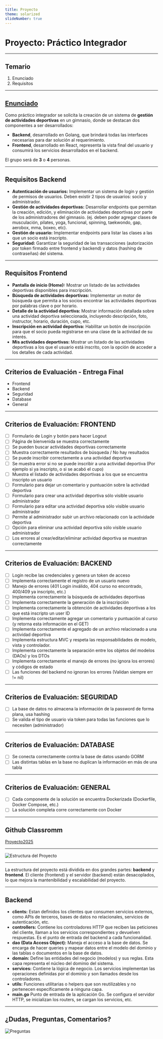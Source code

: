 ```yaml
---
title: Proyecto
theme: solarized
slideNumber: true
---
```


# Proyecto: Práctico Integrador

---

## Temario

1. Enunciado
2. Requisitos

---

## [Enunciado](https://docs.google.com/document/d/1kshladtOu1VUWsoAw-S_mw03kIyq28Tyv56mvzKLQos/edit?tab=t.0#heading=h.pdp9wsykfu56)

Como práctico integrador se solicita la creación de un sistema de **gestión de actividades deportivas** en un gimnasio, donde se destacan dos componentes a ser desarrollados:
* **Backend**, desarrollado en Golang, que brindará todas las interfaces necesarias para dar solución al requerimiento.
* **Frontend**, desarrollado en React, representa la vista final del usuario y consumirá los servicios desarrollados en el backend.

El grupo será de **3** o **4** personas.

---

## Requisitos Backend

<!-- .slide: style="font-size: 0.90em" -->

- **Autenticación de usuarios:** Implementar un sistema de login y gestión de permisos de usuarios. Deben existir 2 tipos de usuarios: socio y administrador.
- **Gestión de actividades deportivas:** Desarrollar endpoints que permitan la creación, edición, y eliminación de actividades deportivas por parte de los administradores del gimnasio. (ej. deben poder agregar clases de musculación, pilates, yoga, funcional, spinning, taekwondo, gap, aerobox, mma, boxeo, etc).
- **Gestión de usuario:** Implementar endpoints para listar las clases a las que un socio está inscripto.
- **Seguridad:** Garantizar la seguridad de las transacciones (autorización por token firmado entre frontend y backend) y datos (hashing de contraseñas) del sistema.

---

## Requisitos Frontend

<!-- .slide: style="font-size: 0.80em" -->

- **Pantalla de inicio (Home):** Mostrar un listado de las actividades deportivas disponibles para inscripción.
- **Búsqueda de actividades deportivas:** Implementar un motor de búsqueda que permita a los socios encontrar las actividades deportivas por palabras clave o por horario.
- **Detalle de la actividad deportiva:** Mostrar información detallada sobre una actividad deportiva seleccionada, incluyendo descripción, foto, instructor, horario, duración, cupo, etc.
- **Inscripción en actividad deportiva:** Habilitar un botón de inscripción para que el socio pueda registrarse en una clase de la actividad de su interés.
- **Mis actividades deportivas:** Mostrar un listado de las actividades deportivas a los que el usuario está inscrito, con la opción de acceder a los detalles de cada actividad.

---

## Criterios de Evaluación - Entrega Final

- Frontend
- Backend
- Seguridad
- Database
- General

---

## Criterios de Evaluación: FRONTEND

<!-- .slide: style="font-size: 0.70em" -->

- [ ] Formulario de Login y botón para hacer Logout
- [ ] Página de bienvenida se muestra correctamente
- [ ] Se pueden buscar actividades deportivas correctamente
- [ ] Muestra correctamente resultados de búsqueda / No hay resultados
- [ ] Se puede inscribir correctamente a una actividad deportiva
- [ ] Se muestra error si no se puede inscribir a una actividad deportiva (Por ejemplo si ya inscripto, o si se acabó el cupo)
- [ ] Muestra el listado de actividades deportivas a los que se encuentra inscripto un usuario
- [ ] Formulario para dejar un comentario y puntuación sobre la actividad deportiva
- [ ] Formulario para crear una actividad deportiva sólo visible usuario administrador
- [ ] Formulario para editar una actividad deportiva sólo visible usuario administrador
- [ ] Permite al administrador subir un archivo relacionado con la actividade deportiva
- [ ] Opción para eliminar una actividad deportiva sólo visible usuario administrador
- [ ] Los errores al crear/editar/eliminar actividad deportiva se muestran correctamente

---

## Criterios de Evaluación: BACKEND

<!-- .slide: style="font-size: 0.65em" -->

- [ ] Login recibe las credenciales y genera un token de acceso
- [ ] Implementa correctamente el registro de un usuario nuevo
- [ ] Manejo de errores (401 Login inválido, 404 curso no encontrado, 400/409 ya inscripto, etc.)
- [ ] Implementa correctamente la búsqueda de actividades deportivas
- [ ] Implementa correctamente la generación de la inscripción
- [ ] Implementa correctamente la obtención de actividades deportivas a los que está inscripto un user ID
- [ ] Implementa correctamente agregar un comentario y puntuación al curso (y retorna esta información en el GET)
- [ ] Implementa correctamente el agregado de un archivo relacionado a una actividad deportiva
- [ ] Implementa estructura MVC y respeta las responsabilidades de modelo, vista y controlador.
- [ ] Implementa correctamente la separación entre los objetos del modelos (DAOs) y los DTOs
- [ ] Implementa correctamente el manejo de errores (no ignora los errores) y códigos de estado
- [ ] Las funciones del backend no ignoran los errores (Validan siempre err != nil)

---

## Criterios de Evaluación: SEGURIDAD

- [ ] La base de datos no almacena la información de la password de forma plana, usa hashing
- [ ] Se valida el tipo de usuario via token para todas las funciones que lo necesiten (administrador)

---

## Criterios de Evaluación: DATABASE

- [ ] Se conecta correctamente contra la base de datos usando GORM
- [ ] Las distintas tablas en la base no duplican la información en más de una tabla

---

## Criterios de Evaluación: GENERAL

- [ ] Cada componente de la solución se encuentra Dockerizada (Dockerfile, Docker Compose, etc.)
- [ ] La solución completa corre correctamente con Docker

---

## Github Classromm

[Proyecto2025](https://classroom.github.com/a/imdgYQQs)

---

![Estructura del Proyecto](images/proyecto/estructura-carpetas.png)

---

La estructura del proyecto está dividida en dos grandes partes: **backend** y **frontend**. 
El cliente (frontend) y el servidor (backend) están desacoplados, lo que mejora la mantenibilidad y escalabilidad del proyecto.

---

## Backend

- **clients:** Estan definidos los clientes que consumen servicios externos, como APIs de terceros, bases de datos no relacionales, servicios de autenticación, etc.
- **controllers:** Contiene los controladores HTTP que reciben las peticiones del cliente, llaman a los servicios correspondientes y devuelven respuestas. Es el punto de entrada del backend a cada funcionalidad.
- **dao (Data Access Object):** Maneja el acceso a la base de datos. Se encarga de hacer queries y mapear datos entre el modelo del dominio y las tablas o documentos en la base de datos.
- **domain:** Define las entidades del negocio (modelos) y sus reglas. Esta capa representa el núcleo del dominio del sistema.
- **services:** Contiene la lógica de negocio. Los servicios implementan las operaciones definidas por el dominio y son llamados desde los controladores.
- **utils:** Funciones utilitarias o helpers que son reutilizables y no pertenecen específicamente a ninguna capa.
- **main.go** Punto de entrada de la aplicación Go. Se configura el servidor HTTP, se inicializan los routers, se cargan los servicios, etc.

---

## ¿Dudas, Preguntas, Comentarios?

![Preguntas](images/pregunta.gif)
